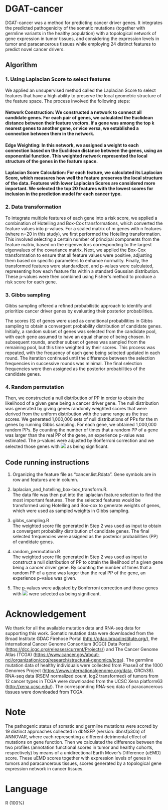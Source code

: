 # DGAT-cancer
DGAT-cancer was a method for predicting cancer driver genes. It integrates the predicted pathogenicity of the somatic mutations (together with germline variants in the healthy population) with a topological network of gene expression in tumor tissues, and considering the expression levels in tumor and paracancerous tissues while employing 24 distinct features to predict novel cancer drivers.
## Algorithm
### 1.	Using Laplacian Score to select features
We applied an unsupervised method called the Laplacian Score to select features that have a high ability to preserve the local geometric structure of the feature space. The process involved the following steps:
#### Network Construction: We constructed a network to connect all candidate genes. For each pair of genes, we calculated the Euclidean distance between their feature vectors. If a gene was among the top k nearest genes to another gene, or vice versa, we established a connection between them in the network.
#### Edge Weighting: In this network, we assigned a weight to each connection based on the Euclidean distance between the genes, using an exponential function. This weighted network represented the local structure of the genes in the feature space.
#### Laplacian Score Calculation: For each feature, we calculated its Laplacian Score, which measures how well the feature preserves the local structure of the data. Features with lower Laplacian Scores are considered more important. We selected the top 20 features with the lowest scores for inclusion in the prediction model for each cancer type.
### 2.	Data transformation  

To integrate multiple features of each gene into a risk score, we applied a combination of Hotelling and Box-Cox transformations, which converted the feature values into p-values. For a scaled matrix of m genes with n features (where n=20 in this study), we first performed the Hotelling transformation. This involved selecting a certain number of principal components from the feature matrix, based on the eigenvectors corresponding to the largest eigenvalues of the covariance matrix. Next, we applied the Box-Cox transformation to ensure that all feature values were positive, adjusting them based on specific parameters to enhance normality. Finally, the transformed features were standardized, and p-values were calculated, representing how each feature fits within a standard Gaussian distribution. These p-values were then combined using Fisher's method to produce a risk score for each gene.

### 3.	Gibbs sampling  
Gibbs sampling offered a refined probabilistic approach to identify and prioritize cancer driver genes by evaluating their posterior probabilities.

The scores (S) of genes were used as conditional probabilities in Gibbs sampling to obtain a convergent probability distribution of candidate genes.  Initially, a random subset of genes was selected from the candidate pool, with each gene assumed to have an equal chance of being chosen.  In subsequent rounds, another subset of genes was sampled from the remaining pool, but this time weighted by their scores.  This process was repeated, with the frequency of each gene being selected updated in each round.  The iteration continued until the difference between the selection frequencies in successive rounds was minimal.  The final selection frequencies were then assigned as the posterior probabilities of the candidate genes.

### 4.	Random permutation  
Then, we constructed a null distribution of PP in order to obtain the likelihood of a given gene being a cancer driver gene. The null distribution was generated by giving genes randomly weighted scores that were derived from the uniform distribution with the same range as the true scores. We generated 1,000,000 sets of null distributions of PPs for the m genes by running Gibbs sampling. For each gene, we obtained 1,000,000 random PPs. By counting the number of times that a random PP of a gene was larger than the real PP of the gene, an experience p-value was estimated. The p-values were adjusted by Bonferroni correction and we selected those genes with ![](https://latex.codecogs.com/svg.image?p_{adj}<0.01) as being significant.  

## Code running instructions  
1.	Organizing the feature file as “cancer.list.Rdata”. Gene symbols are in row and features are in column.  

2.	laplacian_and_hotelling_box-box_transform.R.   
The data file was then put into the laplacian feature selection to find the most important features. Then the selected features would be transformed using Hotelling and Box-cox to generate weights of genes, which were used as sampled weights in Gibbs sampling.  

3.	gibbs_sampling.R  
The weighted score file generated in Step 2 was used as input to obtain a convergent probability distribution of candidate genes. The final selected frequencies were assigned as the posterior probabilities (PP) of candidate genes.  

4.	random_permutation.R  
The weighted score file generated in Step 2 was used as input to construct a null distribution of PP to obtain the likelihood of a given gene being a cancer driver gene. By counting the number of times that a random PP of a gene was larger than the real PP of the gene, an experience p-value was given.   

5.	The p-values were adjusted by Bonferroni correction and those genes with ![](https://latex.codecogs.com/svg.image?p_{adj}<0.01) were selected as being significant.  
# Acknowledgement  
We thank for all the available mutation data and RNA-seq data for supporting this work. Somatic mutation data were downloaded from the Broad Institute GDAC Firehose Portal (http://gdac.broadinstitute.org/), the International Cancer Genome Consortium (ICGC) Data Portal (https://dcc.icgc.org/releases/current/Projects/) and The Cancer Genome Atlas (TCGA) (https://www.cancer.gov/about-nci/organization/ccg/research/structural-genomics/tcga). The germline mutation data of healthy individuals were collected from Phase3 of the 1000 Genomes Project (https://www.internationalgenome.org/data, GRCh38). RNA-seq data (RSEM normalized count, log2 transformed) of tumors from 12 cancer types in TCGA were downloaded from the UCSC Xena platform63 (http://xena.ucsc.edu/). The corresponding RNA-seq data of paracancerous tissues were downloaded from TCGA.  
# Note  
The pathogenic status of somatic and germline mutations were scored by 19 distinct approaches collected in dbNSFP (version: dbnsfp30a) of ANNOVAR, where each representing a different detrimental effect of mutations on gene function. Then we calculated the difference between the two profiles (annotation functional scores in tumor and healthy cohorts, respectively) by means of a unidirectional Earth Mover’s Difference (uEMD) score. These uEMD scores together with expression levels of genes in tumors and paracancerous tissues, scores generated by a topological gene expression network in cancer tissues.  
# Language
R (100%)
